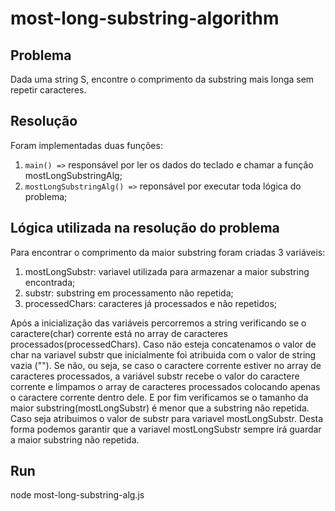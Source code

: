 # most-long-substring-algorithm

## Problema
Dada uma string S, encontre o comprimento da substring mais longa sem repetir
caracteres.

## Resolução
Foram implementadas duas funções:
1. `main() =>` responsável por ler os dados do teclado e chamar a função mostLongSubstringAlg;
2. `mostLongSubstringAlg() =>` reponsável por executar toda lógica do problema;

## Lógica utilizada na resolução do problema
Para encontrar o comprimento da maior substring foram criadas 3 variáveis:
1. mostLongSubstr: variavel utilizada para armazenar a maior substring encontrada;
2. substr: substring em processamento não repetida;
3. processedChars: caracteres já processados e não repetidos;

Após a inicialização das variáveis percorremos a string verificando se o caractere(char)
corrente está no array de caracteres processados(processedChars). Caso não esteja concatenamos o valor de char na variavel substr que inicialmente foi atribuida com o valor de string vazia (""). Se não, ou seja, se caso o caractere corrente estiver no array de caracteres processados, a variável substr recebe o valor do caractere corrente e limpamos o array de caracteres processados colocando apenas o caractere corrente dentro dele. E por fim verificamos se o tamanho da maior substring(mostLongSubstr) é menor que a substring não repetida. Caso seja atribuimos o valor de substr para variavel mostLongSubstr. Desta forma podemos garantir que a variavel mostLongSubstr sempre irá guardar a maior substring não repetida.





## Run
node most-long-substring-alg.js